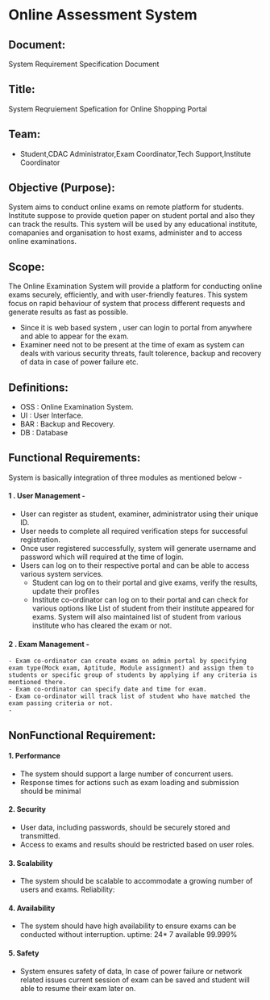 # Online Assessment System
## Document:
System Requirement Specification Document

## Title:
System Reqruiement Spefication for Online Shopping Portal
## Team:
- Student,CDAC Administrator,Exam Coordinator,Tech Support,Institute Coordinator
## Objective (Purpose):
  System aims to conduct online exams on remote platform for students. Institute suppose to provide quetion paper on student portal and also they can track the results. This system will be used by any educational institute, comapanies and organisation to host exams, administer and to access online examinations.
## Scope:
  The Online Examination System will provide a platform for conducting online exams securely, efficiently, and with user-friendly features. This system focus on rapid behaviour of system that process different requests and generate results as fast as possible.
  - Since it is web based system , user can login to portal from anywhere and able to appear for the exam.
  - Examiner need not to be present at the time of exam as system can deals with various security threats, fault tolerence, backup and recovery of data in case of power failure etc.  
## Definitions:
  - OSS : Online Examination System.
  - UI  : User Interface.
  - BAR : Backup and Recovery.
  - DB  : Database

## Functional Requirements:
  System is basically integration of three modules as mentioned below -
  #### 1 . User Management -
  - User can register as student, examiner, administrator using their unique ID.
  - User needs to complete all required verification steps for successful registration.
  - Once user registered successfully, system will generate username and password which will  required at the time of login.
  - Users can log on to their respective portal and can be able to access various system services.
      - Student can log on to their portal and give exams, verify the results, update their profiles
      - Institute co-ordinator can log on to their portal and can check for various options like List of student from their institute appeared for exams. System will also maintained list of student from various institute who has cleared the exam or not.
  #### 2 . Exam Management -
    - Exam co-ordinator can create exams on admin portal by specifying exam type(Mock exam, Aptitude, Module assignment) and assign them to students or specific group of students by applying if any criteria is mentioned there.
    - Exam co-ordinator can specify date and time for exam.
    - Exam co-ordinator will track list of student who have matched the exam passing criteria or not.
    - 
## NonFunctional Requirement:

#### 1. Performance
- The system should support a large number of concurrent users.
- Response times for actions such as exam loading and submission should be minimal
#### 2. Security
- User data, including passwords, should be securely stored and transmitted.
- Access to exams and results should be restricted based on user roles.
#### 3. Scalability
- The system should be scalable to accommodate a growing number of users and exams.
Reliability:
#### 4. Availability
- The system should have high availability to ensure exams can be conducted without interruption.
uptime: 24* 7 available 99.999%
#### 5. Safety
- System ensures safety of data, In case of power failure or network related issues current session of exam can be saved and student will able to resume their exam later on.
